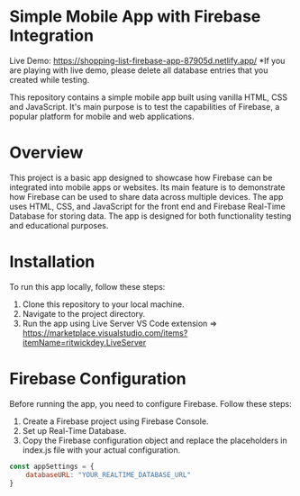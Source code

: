 # Simple Mobile App with Firebase Integration

Live Demo: https://shopping-list-firebase-app-87905d.netlify.app/
*If you are playing with live demo, please delete all database entries that you created while testing.

This repository contains a simple mobile app built using vanilla HTML, CSS and JavaScript. It's main purpose is to test the capabilities of Firebase, a popular platform for mobile and web applications.

# Overview
This project is a basic app designed to showcase how Firebase can be integrated into mobile apps or websites. Its main feature is to demonstrate how Firebase can be used to share data across multiple devices. The app uses HTML, CSS, and JavaScript for the front end and Firebase Real-Time Database for storing data. The app is designed for both functionality testing and educational purposes.

# Installation
To run this app locally, follow these steps:

1. Clone this repository to your local machine.
2. Navigate to the project directory.
3. Run the app using Live Server VS Code extension => https://marketplace.visualstudio.com/items?itemName=ritwickdey.LiveServer

# Firebase Configuration
Before running the app, you need to configure Firebase. Follow these steps:

1. Create a Firebase project using Firebase Console.
2. Set up Real-Time Database.
3. Copy the Firebase configuration object and replace the placeholders in index.js file with your actual configuration.

```javascript
const appSettings = {
    databaseURL: "YOUR_REALTIME_DATABASE_URL"
}
```
